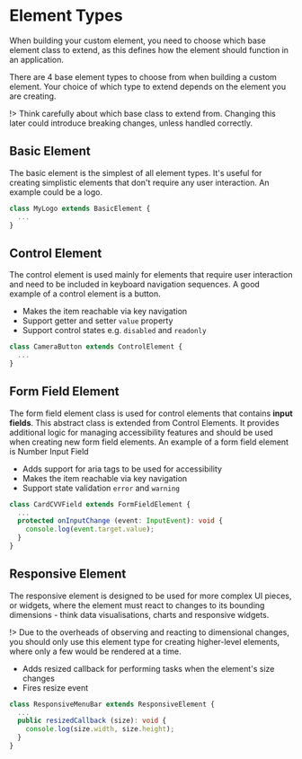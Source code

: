 <!-- 
title: Element Types
location: ./element-types
type: page
layout: default
-->



# Element Types

When building your custom element, you need to choose which base element class to extend, as this defines how the element should function in an application.

There are 4 base element types to choose from when building a custom element. Your choice of which type to extend depends on the element you are creating.

!> Think carefully about which base class to extend from. Changing this later could introduce breaking changes, unless handled correctly.

## Basic Element

The basic element is the simplest of all element types. It's useful for creating simplistic elements that don't require any user interaction. An example could be a logo.

```typescript
class MyLogo extends BasicElement {
  ...
}
```

## Control Element

The control element is used mainly for elements that require user interaction and need to be included in keyboard navigation sequences. A good example of a control element is a button.

- Makes the item reachable via key navigation
- Support getter and setter `value` property 
- Support control states e.g. `disabled` and `readonly` 

```typescript
class CameraButton extends ControlElement {
  ...
}
```

## Form Field Element

The form field element class is used for control elements that contains **input fields**. This abstract class is extended from Control Elements. It provides additional logic for managing accessibility features and should be used when creating new form field elements. An example of a form field element is Number Input Field

- Adds support for aria tags to be used for accessibility
- Makes the item reachable via key navigation
- Support state validation `error` and `warning`    

```typescript
class CardCVVField extends FormFieldElement {
  ...
  protected onInputChange (event: InputEvent): void {
    console.log(event.target.value);
  }
}
```

## Responsive Element

The responsive element is designed to be used for more complex UI pieces, or widgets, where the element must react to changes to its bounding dimensions - think data visualisations, charts and responsive widgets.

!> Due to the overheads of observing and reacting to dimensional changes, you should only use this element type for creating higher-level elements, where only a few would be rendered at a time.

- Adds resized callback for performing tasks when the element's size changes
- Fires resize event

```typescript
class ResponsiveMenuBar extends ResponsiveElement {
  ...
  public resizedCallback (size): void {
    console.log(size.width, size.height);
  }
}
```